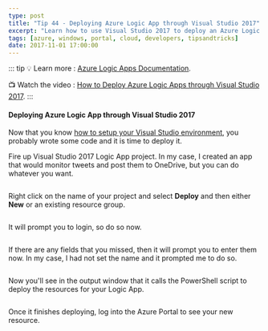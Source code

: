 ```yaml
---
type: post
title: "Tip 44 - Deploying Azure Logic App through Visual Studio 2017"
excerpt: "Learn how to use Visual Studio 2017 to deploy an Azure Logic App"
tags: [azure, windows, portal, cloud, developers, tipsandtricks]
date: 2017-11-01 17:00:00
---
```


::: tip
:bulb: Learn more : [Azure Logic Apps Documentation](https://docs.microsoft.com/azure/logic-apps/?WT.mc_id=docs-azuredevtips-micrum). 

:tv: Watch the video : [How to Deploy Azure Logic Apps through Visual Studio 2017](https://youtu.be/sK26e6JIBao?WT.mc_id=youtube-azuredevtips-micrum).
:::

#### Deploying Azure Logic App through Visual Studio 2017

Now that you know [how to setup your Visual Studio environment](https://microsoft.github.io/AzureTipsAndTricks/blog/tip43.html?WT.mc_id=github-azuredevtips-micrum), you probably wrote some code and it is time to deploy it. 

Fire up Visual Studio 2017 Logic App project. In my case, I created an app that would monitor tweets and post them to OneDrive, but you can do whatever you want.

<img :src="$withBase('/files/vs2017deploylogicapp1.png')">

Right click on the name of your project and select **Deploy** and then either **New** or an existing resource group. 

<img :src="$withBase('/files/vs2017deploylogicapp2.png')">

It will prompt you to login, so do so now. 

<img :src="$withBase('/files/vs2017deploylogicapp3.png')">

If there are any fields that you missed, then it will prompt you to enter them now. In my case, I had not set the name and it prompted me to do so. 

<img :src="$withBase('/files/vs2017deploylogicapp4.png')">

Now you'll see in the output window that it calls the PowerShell script to deploy the resources for your Logic App. 

<img :src="$withBase('/files/deploylogicapp5.png')">

Once it finishes deploying, log into the Azure Portal to see your new resource. 
